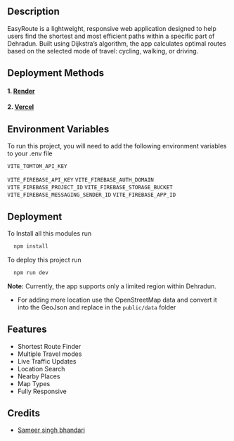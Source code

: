 
## Description
EasyRoute is a lightweight, responsive web application designed to help users find the shortest and most efficient paths within a specific part of Dehradun. Built using Dijkstra’s algorithm, the app calculates optimal routes based on the selected mode of travel: cycling, walking, or driving.

## Deployment Methods

#### 1. [Render](https://render.com/)
#### 2. [Vercel](https://vercel.com/)

## Environment Variables

To run this project, you will need to add the following environment variables to your .env file

`VITE_TOMTOM_API_KEY`

`VITE_FIREBASE_API_KEY`
`VITE_FIREBASE_AUTH_DOMAIN`
`VITE_FIREBASE_PROJECT_ID`
`VITE_FIREBASE_STORAGE_BUCKET`
`VITE_FIREBASE_MESSAGING_SENDER_ID`
`VITE_FIREBASE_APP_ID`


## Deployment

To Install all this modules run
```bash
  npm install
```

To deploy this project run
```bash
  npm run dev
```

<b>Note:</b> Currently, the app supports only a limited region within Dehradun. 

- For adding more location use the OpenStreetMap data and convert it into the GeoJson and replace in the `public/data` folder 

## Features

- Shortest Route Finder
- Multiple Travel modes
- Live Traffic Updates
- Location Search
- Nearby Places
- Map Types
- Fully  Responsive

## Credits
- [Sameer singh bhandari](https://github.com/xtrimDev/)
